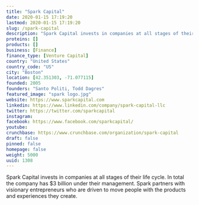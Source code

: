 ```yaml
---
title: "Spark Capital"
date: 2020-01-15 17:19:20
lastmod: 2020-01-15 17:19:20
slug: /spark-capital
description: "Spark Capital invests in companies at all stages of their life cycle. In total the company has $3 billion under their management. Spark partners with visionary entrepreneurs who are driven to move people with the products and experiences they create."
proteins: []
products: []
business: [Finance]
finance_type: [Venture Capital]
country: "United States"
country_code: "US"
city: "Boston"
location: [42.351303, -71.077115]
founded: 2005
founders: "Santo Politi, Todd Dagres"
featured_image: "spark logo.jpg"
website: https://www.sparkcapital.com
linkedin: https://www.linkedin.com/company/spark-capital-llc
twitter: https://twitter.com/sparkcapital
instagram: 
facebook: https://www.facebook.com/sparkcapital/
youtube: 
crunchbase: https://www.crunchbase.com/organization/spark-capital
draft: false
pinned: false
homepage: false
weight: 5000
uuid: 1308
---
```

Spark Capital invests in companies at all stages of their life cycle. In total the company has $3 billion under their management. Spark partners with visionary entrepreneurs who are driven to move people with the products and experiences they create.
